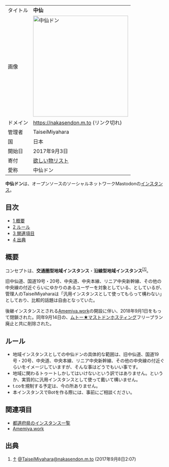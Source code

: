 <div>

|          |                                                                                                                                                                                                                                                                                                                                                                                                                                                  |
|----------|--------------------------------------------------------------------------------------------------------------------------------------------------------------------------------------------------------------------------------------------------------------------------------------------------------------------------------------------------------------------------------------------------------------------------------------------------|
| タイトル | **中仙**                                                                                                                                                                                                                                                                                                                                                                                                                                         |
| 画像     | [<img src="/images/thumb/7/76/%E4%B8%AD%E4%BB%99%E3%83%89%E3%83%B3.png/300px-%E4%B8%AD%E4%BB%99%E3%83%89%E3%83%B3.png" srcset="/images/thumb/7/76/%E4%B8%AD%E4%BB%99%E3%83%89%E3%83%B3.png/450px-%E4%B8%AD%E4%BB%99%E3%83%89%E3%83%B3.png 1.5x, /images/7/76/%E4%B8%AD%E4%BB%99%E3%83%89%E3%83%B3.png 2x" width="300" height="319" alt="中仙ドン" />](/%E3%83%95%E3%82%A1%E3%82%A4%E3%83%AB:%E4%B8%AD%E4%BB%99%E3%83%89%E3%83%B3.png "中仙ドン") |
| ドメイン | https://nakasendon.m.to (リンク切れ)                                                                                                                                                                                                                                                                                                                                                                                                             |
| 管理者   | TaiseiMiyahara                                                                                                                                                                                                                                                                                                                                                                                                                                   |
| 国       | 日本                                                                                                                                                                                                                                                                                                                                                                                                                                             |
| 開始日   | 2017年9月3日                                                                                                                                                                                                                                                                                                                                                                                                                                     |
| 寄付     | <a href="http://www.amazon.co.jp/registry/wishlist/2MLW8UOFRNDL1/ref=cm_sw_r_tw_ws_x_VBRSzbRXJ3WF6" rel="nofollow">欲しい物リスト</a>                                                                                                                                                                                                                                                                                                            |
| 愛称     | 中仙ドン                                                                                                                                                                                                                                                                                                                                                                                                                                         |

  
**中仙ドン**は、オープンソースのソーシャルネットワークMastodonの[インスタンス](/%E3%82%A4%E3%83%B3%E3%82%B9%E3%82%BF%E3%83%B3%E3%82%B9 "インスタンス")。

<div>

<div lang="ja" dir="ltr">

## 目次

</div>

-   [1 概要](#.E6.A6.82.E8.A6.81)
-   [2 ルール](#.E3.83.AB.E3.83.BC.E3.83.AB)
-   [3 関連項目](#.E9.96.A2.E9.80.A3.E9.A0.85.E7.9B.AE)
-   [4 出典](#.E5.87.BA.E5.85.B8)

</div>

## 概要

コンセプトは、**交通圏型地域インスタンス**・**沿線型地域インスタンス**<sup>[\[1\]](#cite_note-1)</sup>。

旧中仙道、国道19号・20号、中央道、中央本線、リニア中央新幹線、その他の中央線の付近ぐらいにゆかりのあるユーザーを対象としている、としているが、管理人のTaiseiMiyaharaは「汎用インスタンスとして使ってもらって構わない」としており、比較的話題は自由となっていた。

後継インスタンスとされる[Amemiya.work](/Amemiya.work "Amemiya.work")の開設に伴い、2018年9月1日をもって閉鎖された。同年9月14日の、[ムトー★マストドンホスティング](/%E3%83%A0%E3%83%88%E3%83%BC%E2%98%85%E3%83%9E%E3%82%B9%E3%83%88%E3%83%89%E3%83%B3%E3%83%9B%E3%82%B9%E3%83%86%E3%82%A3%E3%83%B3%E3%82%B0 "ムトー★マストドンホスティング")フリープラン廃止と共に削除された。

## ルール

-   地域インスタンスとしての中仙ドンの具体的な範囲は、旧中仙道、国道19号・20号、中央道、中央本線、リニア中央新幹線、その他の中央線の付近ぐらいをイメージしていますが、そんな事はどうでもいい事です。
-   地域に関わるトゥートしかしてはいけないという訳ではありません。というか、実質的に汎用インスタンスとして使って戴いて構いません。
-   t.coを規制する予定は、今の所ありません。
-   本インスタンスでBotを作る際には、事前にご相談ください。

## 関連項目

-   [都道府県のインスタンス一覧](/%E9%83%BD%E9%81%93%E5%BA%9C%E7%9C%8C%E3%81%AE%E3%82%A4%E3%83%B3%E3%82%B9%E3%82%BF%E3%83%B3%E3%82%B9%E4%B8%80%E8%A6%A7 "都道府県のインスタンス一覧")
-   [Amemiya.work](/Amemiya.work "Amemiya.work")

## 出典

<div>

1.  [↑](#cite_ref-1) <a href="https://nakasendon.m.to/@TaiseiMiyahara/14460" rel="nofollow">@TaiseiMiyahara@nakasendon.m.to (2017年9月8日2:07)</a>

</div>

</div>
